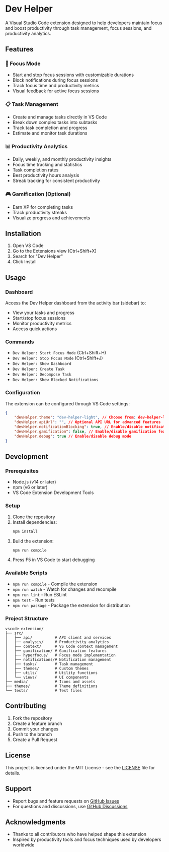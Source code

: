 # Dev Helper

A Visual Studio Code extension designed to help developers maintain focus and boost productivity through task management, focus sessions, and productivity analytics.

## Features

### 🎯 Focus Mode
- Start and stop focus sessions with customizable durations
- Block notifications during focus sessions
- Track focus time and productivity metrics
- Visual feedback for active focus sessions

### 📋 Task Management
- Create and manage tasks directly in VS Code
- Break down complex tasks into subtasks
- Track task completion and progress
- Estimate and monitor task durations

### 📊 Productivity Analytics
- Daily, weekly, and monthly productivity insights
- Focus time tracking and statistics
- Task completion rates
- Best productivity hours analysis
- Streak tracking for consistent productivity

### 🎮 Gamification (Optional)
- Earn XP for completing tasks
- Track productivity streaks
- Visualize progress and achievements

## Installation

1. Open VS Code
2. Go to the Extensions view (Ctrl+Shift+X)
3. Search for "Dev Helper"
4. Click Install

## Usage

### Dashboard
Access the Dev Helper dashboard from the activity bar (sidebar) to:
- View your tasks and progress
- Start/stop focus sessions
- Monitor productivity metrics
- Access quick actions

### Commands
- `Dev Helper: Start Focus Mode` (Ctrl+Shift+H)
- `Dev Helper: Stop Focus Mode` (Ctrl+Shift+J)
- `Dev Helper: Show Dashboard`
- `Dev Helper: Create Task`
- `Dev Helper: Decompose Task`
- `Dev Helper: Show Blocked Notifications`

### Configuration
The extension can be configured through VS Code settings:

```json
{
    "devHelper.theme": "dev-helper-light", // Choose from: dev-helper-light, dev-helper-dark, dev-helper-high-contrast
    "devHelper.apiUrl": "", // Optional API URL for advanced features
    "devHelper.notificationBlocking": true, // Enable/disable notification blocking during focus
    "devHelper.gamification": false, // Enable/disable gamification features
    "devHelper.debug": true // Enable/disable debug mode
}
```

## Development

### Prerequisites
- Node.js (v14 or later)
- npm (v6 or later)
- VS Code Extension Development Tools

### Setup
1. Clone the repository
2. Install dependencies:
   ```bash
   npm install
   ```
3. Build the extension:
   ```bash
   npm run compile
   ```
4. Press F5 in VS Code to start debugging

### Available Scripts
- `npm run compile` - Compile the extension
- `npm run watch` - Watch for changes and recompile
- `npm run lint` - Run ESLint
- `npm test` - Run tests
- `npm run package` - Package the extension for distribution

### Project Structure
```
vscode-extension/
├── src/
│   ├── api/          # API client and services
│   ├── analysis/     # Productivity analytics
│   ├── context/      # VS Code context management
│   ├── gamification/ # Gamification features
│   ├── hyperfocus/   # Focus mode implementation
│   ├── notifications/# Notification management
│   ├── tasks/        # Task management
│   ├── themes/       # Custom themes
│   ├── utils/        # Utility functions
│   └── views/        # UI components
├── media/            # Icons and assets
├── themes/           # Theme definitions
└── tests/            # Test files
```

## Contributing

1. Fork the repository
2. Create a feature branch
3. Commit your changes
4. Push to the branch
5. Create a Pull Request

## License

This project is licensed under the MIT License - see the [LICENSE](LICENSE) file for details.

## Support

- Report bugs and feature requests on [GitHub Issues](https://github.com/yourusername/dev-helper/issues)
- For questions and discussions, use [GitHub Discussions](https://github.com/yourusername/dev-helper/discussions)

## Acknowledgments

- Thanks to all contributors who have helped shape this extension
- Inspired by productivity tools and focus techniques used by developers worldwide 